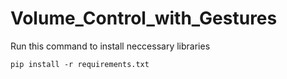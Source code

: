 # Volume_Control_with_Gestures

Run this command to install neccessary libraries
<br>
```
pip install -r requirements.txt
```
